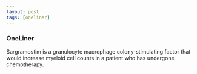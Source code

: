 ```yaml
---
layout: post
tags: [oneliner]
---
```



### OneLiner

Sargramostim is a granulocyte macrophage colony-stimulating factor that would increase myeloid cell counts in a patient who has undergone chemotherapy.
